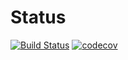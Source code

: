 # Status
[![Build Status](https://travis-ci.com/benorourke/StockMarketPrediction.svg?token=7RPPGTkuzGPfMBcxY8np&branch=master)](https://travis-ci.com/benorourke/StockMarketPrediction)
[![codecov](https://codecov.io/gh/benorourke/StockMarketPrediction/branch/master/graph/badge.svg?token=an3x35T6M9)](https://codecov.io/gh/benorourke/StockMarketPrediction)
